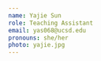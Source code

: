 ```yaml
---
name: Yajie Sun
role: Teaching Assistant
email: yas068@ucsd.edu
pronouns: she/her
photo: yajie.jpg
---
```


